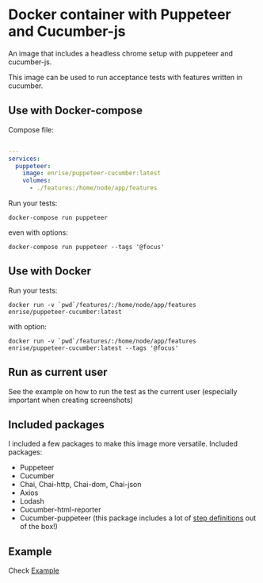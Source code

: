 # Docker container with Puppeteer and Cucumber-js

An image that includes a headless chrome setup with puppeteer and cucumber-js.

This image can be used to run acceptance tests with features written in cucumber.

## Use with Docker-compose

Compose file:

```yml

---
services:
  puppeteer:
    image: enrise/puppeteer-cucumber:latest
    volumes:
      - ./features:/home/node/app/features
```

Run your tests:

`docker-compose run puppeteer`

even with options:

`docker-compose run puppeteer --tags '@focus'`

## Use with Docker

Run your tests:

`` docker run -v `pwd`/features/:/home/node/app/features enrise/puppeteer-cucumber:latest ``

with option:

`` docker run -v `pwd`/features/:/home/node/app/features enrise/puppeteer-cucumber:latest --tags '@focus' ``

## Run as current user

See the example on how to run the test as the current user (especially important when creating screenshots)

## Included packages

I included a few packages to make this image more versatile.
Included packages:

- Puppeteer
- Cucumber
- Chai, Chai-http, Chai-dom, Chai-json
- Axios
- Lodash
- Cucumber-html-reporter
- Cucumber-puppeteer (this package includes a lot of [step definitions](https://github.com/patheard/cucumber-puppeteer/tree/master/features) out of the box!)

## Example

Check [Example](example/README.md)
